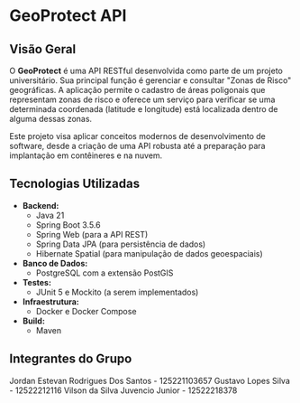 # GeoProtect API

## Visão Geral

O **GeoProtect** é uma API RESTful desenvolvida como parte de um projeto universitário. Sua principal função é gerenciar e consultar "Zonas de Risco" geográficas. A aplicação permite o cadastro de áreas poligonais que representam zonas de risco e oferece um serviço para verificar se uma determinada coordenada (latitude e longitude) está localizada dentro de alguma dessas zonas.

Este projeto visa aplicar conceitos modernos de desenvolvimento de software, desde a criação de uma API robusta até a preparação para implantação em contêineres e na nuvem.

## Tecnologias Utilizadas

- **Backend:**
  - Java 21
  - Spring Boot 3.5.6
  - Spring Web (para a API REST)
  - Spring Data JPA (para persistência de dados)
  - Hibernate Spatial (para manipulação de dados geoespaciais)
- **Banco de Dados:**
  - PostgreSQL com a extensão PostGIS
- **Testes:**
  - JUnit 5 e Mockito (a serem implementados)
- **Infraestrutura:**
  - Docker e Docker Compose
- **Build:**
  - Maven

## Integrantes do Grupo

Jordan Estevan Rodrigues Dos Santos - 125221103657
Gustavo Lopes Silva - 12522212116
Vilson da Silva Juvencio Junior - 12522218378

